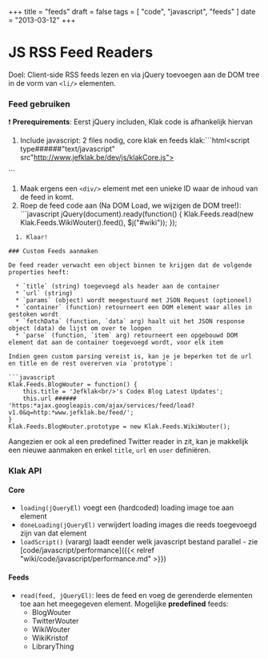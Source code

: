 +++
title = "feeds"
draft = false
tags = [
    "code",
    "javascript",
    "feeds"
]
date = "2013-03-12"
+++
# JS RSS Feed Readers 

Doel: Client-side RSS feeds lezen en via jQuery toevoegen aan de DOM tree in de vorm van `<li/>` elementen.

### Feed gebruiken 

:exclamation: **Prerequirements**: Eerst jQuery includen, Klak code is afhankelijk hiervan

  1. Include javascript: 2 files nodig, core klak en feeds klak:```html<script type######"text/javascript" src"http://www.jefklak.be/dev/js/klakCore.js"></script>
<script type######"text/javascript" src"http://www.jefklak.be/dev/js/klakFeeds.js"></script>```
  1. Maak ergens een `<div/>` element met een unieke ID waar de inhoud van de feed in komt.
  2. Roep de feed code aan (Na DOM Load, we wijzigen de DOM tree!): ```javascript
jQuery(document).ready(function() {
	Klak.Feeds.read(new Klak.Feeds.WikiWouter().feed(), $j("#wiki"));
});
```
  1. Klaar!

### Custom Feeds aanmaken 

De feed reader verwacht een object binnen te krijgen dat de volgende properties heeft:

  * `title` (string) toegevoegd als header aan de container
  * `url` (string)
  * `params` (object) wordt meegestuurd met JSON Request (optioneel)
  * `container` (function) retourneert een DOM element waar alles in gestoken wordt
  * `fetchData` (function, `data` arg) haalt uit het JSON response object (data) de lijst om over te loopen
  * `parse` (function, `item` arg) retourneert een opgebouwd DOM element dat aan de container toegevoegd wordt, voor elk item

Indien geen custom parsing vereist is, kan je je beperken tot de url en title en de rest overerven via `prototype`:

```javascript
Klak.Feeds.BlogWouter = function() {
	this.title = 'Jefklak<br/>'s Codex Blog Latest Updates';
	this.url ###### 'https:*ajax.googleapis.com/ajax/services/feed/load?v1.0&q=http:*www.jefklak.be/feed/';	
}
Klak.Feeds.BlogWouter.prototype = new Klak.Feeds.WikiWouter();
```

Aangezien er ook al een predefined Twitter reader in zit, kan je makkelijk een nieuwe aanmaken en enkel `title`, `url` en `user` definiëren.

### Klak API 

#### Core 

  * `loading(jQueryEl)` voegt een (hardcoded) loading image toe aan element
  * `doneLoading(jQueryEl)` verwijdert loading images die reeds toegevoegd zijn van dat element
  * `loadScript()` (vararg) laadt eender welk javascript bestand parallel - zie [code/javascript/performance]({{< relref "wiki/code/javascript/performance.md" >}})

#### Feeds 

  * `read(feed, jQueryEl)`: lees de feed en voeg de gerenderde elementen toe aan het meegegeven element. Mogelijke __predefined__ feeds:
    * BlogWouter
    * TwitterWouter
    * WikiWouter
    * WikiKristof
    * LibraryThing

